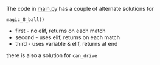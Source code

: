 The code in [main.py](main.py)  has a couple of alternate solutions for 

`magic_8_ball()`
* first - no elif,  returns on each match
* second - uses elif, returns on each match
* third - uses variable & elif, returns at end

there is also a solution for `can_drive`
